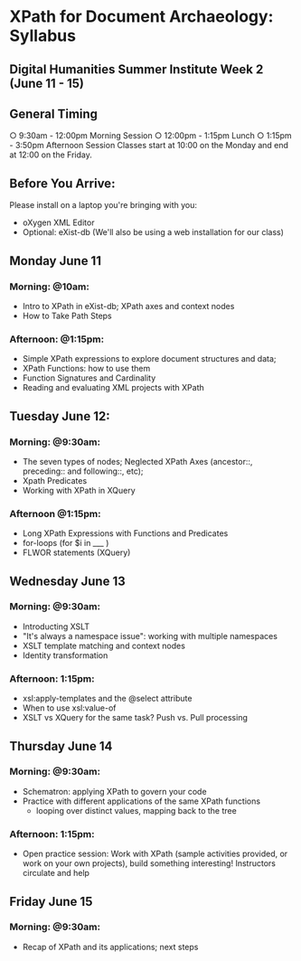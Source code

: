 # XPath for Document Archaeology: Syllabus 
## Digital Humanities Summer Institute Week 2 (June 11 - 15)
## General Timing 
○ 9:30am	-	12:00pm	 Morning	Session
○ 12:00pm	-	1:15pm Lunch
○ 1:15pm	-	3:50pm Afternoon	Session
Classes	start	at 10:00 on	the	Monday	and	end	at	12:00 on	the	Friday.	

## Before You Arrive: 
Please install on a laptop you're bringing with you: 
* oXygen XML Editor 
* Optional: eXist-db (We'll also be using a web installation for our class)

## Monday June 11
### Morning: @10am: 
* Intro to XPath in eXist-db; XPath axes and context nodes
* How to Take Path Steps

### Afternoon: @1:15pm: 
* Simple XPath expressions to explore document structures and data; 
* XPath Functions: how to use them 
* Function Signatures and Cardinality
* Reading and evaluating XML projects with XPath

## Tuesday June 12: 
### Morning: @9:30am: 
* The seven types of nodes; Neglected XPath Axes (ancestor::, preceding:: and following::, etc);
* Xpath Predicates 
* Working with XPath in XQuery

### Afternoon @1:15pm: 
* Long XPath Expressions with Functions and Predicates
* for-loops (for $i in ___ )
* FLWOR statements (XQuery)

## Wednesday June 13
### Morning: @9:30am:
* Introducting XSLT
* "It's always a namespace issue": working with multiple namespaces
* XSLT template matching and context nodes
* Identity transformation

### Afternoon: 1:15pm:
* xsl:apply-templates and the @select attribute
* When to use xsl:value-of 
* XSLT vs XQuery for the same task? Push vs. Pull processing


## Thursday June 14
### Morning: @9:30am:
* Schematron: applying XPath to govern your code
* Practice with different applications of the same XPath functions 
  * looping over distinct values, mapping back to the tree

### Afternoon: 1:15pm:
* Open practice session: Work with XPath (sample activities provided, or work on your own projects), build something interesting! Instructors circulate and help

## Friday June 15 
### Morning: @9:30am: 
* Recap of XPath and its applications; next steps
